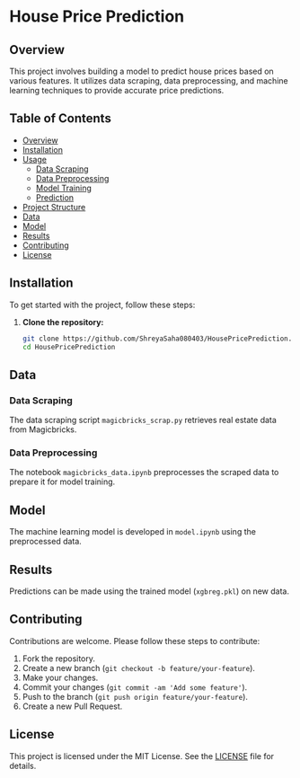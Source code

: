 # House Price Prediction

## Overview
This project involves building a model to predict house prices based on various features. It utilizes data scraping, data preprocessing, and machine learning techniques to provide accurate price predictions.

## Table of Contents
- [Overview](#overview)
- [Installation](#installation)
- [Usage](#usage)
  - [Data Scraping](#data-scraping)
  - [Data Preprocessing](#data-preprocessing)
  - [Model Training](#model-training)
  - [Prediction](#prediction)
- [Project Structure](#project-structure)
- [Data](#data)
- [Model](#model)
- [Results](#results)
- [Contributing](#contributing)
- [License](#license)

## Installation
To get started with the project, follow these steps:

1. **Clone the repository:**
   ```bash
   git clone https://github.com/ShreyaSaha080403/HousePricePrediction.git
   cd HousePricePrediction
## Data

### Data Scraping

The data scraping script `magicbricks_scrap.py` retrieves real estate data from Magicbricks.

### Data Preprocessing

The notebook `magicbricks_data.ipynb` preprocesses the scraped data to prepare it for model training.

## Model

The machine learning model is developed in `model.ipynb` using the preprocessed data.

## Results

Predictions can be made using the trained model (`xgbreg.pkl`) on new data.

## Contributing

Contributions are welcome. Please follow these steps to contribute:

1. Fork the repository.
2. Create a new branch (`git checkout -b feature/your-feature`).
3. Make your changes.
4. Commit your changes (`git commit -am 'Add some feature'`).
5. Push to the branch (`git push origin feature/your-feature`).
6. Create a new Pull Request.

## License

This project is licensed under the MIT License. See the [LICENSE](LICENSE) file for details.
